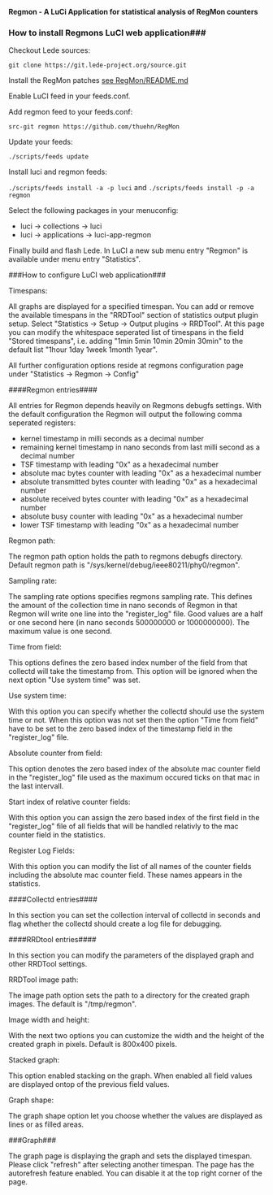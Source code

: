 **Regmon - A LuCi Application for statistical analysis of RegMon counters**

### How to install Regmons LuCI web application###

Checkout Lede sources:

`git clone https://git.lede-project.org/source.git`

Install the RegMon patches [see RegMon/README.md](https://github.com/thuehn/RegMon])

Enable LuCI feed in your feeds.conf.

Add regmon feed to your feeds.conf:

`src-git regmon https://github.com/thuehn/RegMon`

Update your feeds:

`./scripts/feeds update`

Install luci and regmon feeds:

`./scripts/feeds install -a -p luci` and
`./scripts/feeds install -p -a regmon`

Select the following packages in your menuconfig:

- luci -> collections -> luci
- luci -> applications -> luci-app-regmon

Finally build and flash Lede.
In LuCI a new sub menu entry "Regmon" is available under menu entry "Statistics".

###How to configure LuCI web application###

Timespans:

All graphs are displayed for a specified timespan. You can add or remove the available timespans in the "RRDTool" section of statistics output plugin setup. Select "Statistics -> Setup -> Output plugins -> RRDTool". At this page you can modify the whitespace seperated list of timespans in the field "Stored timespans", i.e. adding "1min 5min 10min 20min 30min" to the default list "1hour 1day 1week 1month 1year".

All further configuration options reside at regmons configuration page under "Statistics -> Regmon -> Config"

####Regmon entries####

All entries for Regmon depends heavily on Regmons debugfs settings. With the default configuration the Regmon will output the following comma seperated registers:

- kernel timestamp in milli seconds as a decimal number
- remaining kernel timestamp in nano seconds from last milli second as a decimal number
- TSF timestamp with leading "0x" as a hexadecimal number
- absolute mac bytes counter with leading "0x" as a hexadecimal number
- absolute transmitted bytes counter with leading "0x" as a hexadecimal number
- absolute received bytes counter with leading "0x" as a hexadecimal number
- absolute busy counter with leading "0x" as a hexadecimal number
- lower TSF timestamp with leading "0x" as a hexadecimal number

Regmon path:

The regmon path option holds the path to regmons debugfs directory. Default regmon path is "/sys/kernel/debug/ieee80211/phy0/regmon".

Sampling rate:

The sampling rate options specifies regmons sampling rate. This defines the amount of the collection time in nano seconds of Regmon in that Regmon will write one line into the "register_log" file. Good values are a half or one second here (in nano seconds 500000000 or 1000000000). The maximum value is one second.

Time from field:

This options defines the zero based index number of the field from that collectd will take the timestamp from. This option will be ignored when the next option "Use system time" was set.

Use system time:

With this option you can specify whether the collectd should use the system time or not. When this option was not set then the option "Time from field" have to be set to the zero based index of the timestamp field in the "register_log" file.

Absolute counter from field:

This option denotes the zero based index of the absolute mac counter field in the "register_log" file used as the maximum occured ticks on that mac in the last intervall.

Start index of relative counter fields:

With this option you can assign the zero based index of the first field in the "register_log" file of all fields that will be handled relativly to the mac counter field in the statistics.

Register Log Fields:

With this option you can modify the list of all names of the counter fields including the absolute mac counter field. These names appears in the statistics.

####Collectd entries####

In this section you can set the collection interval of collectd in seconds and flag whether the collectd should create a log file for debugging.

####RRDtool entries####

In this section you can modify the parameters of the displayed graph and other RRDTool settings.

RRDTool image path:

The image path option sets the path to a directory for the created graph images. The default is "/tmp/regmon".

Image width and height:

With the next two options you can customize the width and the height of the created graph in pixels. Default is 800x400 pixels.

Stacked graph:

This option enabled stacking on the graph. When enabled all field values are displayed ontop of the previous field values.

Graph shape:

The graph shape option let you choose whether the values are displayed as lines or as filled areas.


###Graph###

The graph page is displaying the graph and sets the displayed timespan. Please click "refresh" after selecting another timespan. The page has the autorefresh feature enabled. You can disable it at the top right corner of the page.
